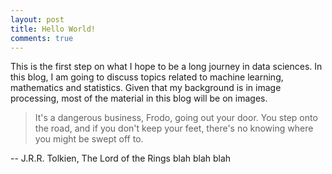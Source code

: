 ```yaml
---
layout: post
title: Hello World!
comments: true
---
```


This is the first step on what I hope to be a long journey in data sciences. In this blog, I am going to discuss topics related to machine learning, mathematics and statistics. Given that my background is in image processing, most of the material in this blog will be on images.

> It's a dangerous business, Frodo, going out your door. You step onto the road, and if you don't keep your feet, there's no knowing where you might be swept off to.

-- J.R.R. Tolkien, The Lord of the Rings
blah blah blah
